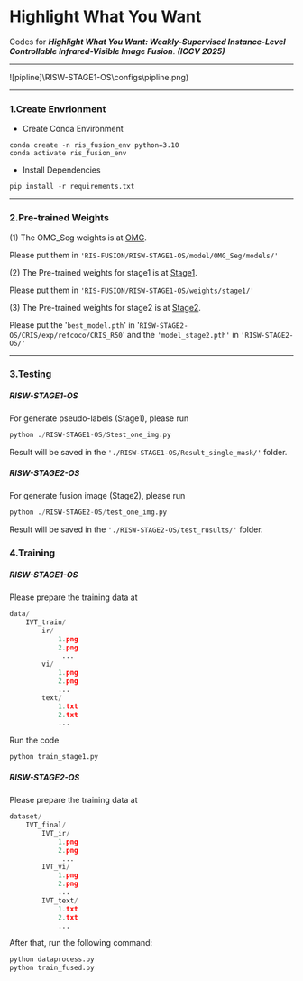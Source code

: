 # Highlight What You Want

Codes for ***Highlight What You Want: Weakly-Supervised Instance-Level Controllable Infrared-Visible Image Fusion***. ***(ICCV 2025)***

------

![pipline]\RISW-STAGE1-OS\configs\pipline.png)

------

### 1.Create Envrionment

- Create Conda Environment

```shell
conda create -n ris_fusion_env python=3.10
conda activate ris_fusion_env
```

- Install Dependencies

```shell
pip install -r requirements.txt
```

------

### 2.Pre-trained Weights

(1) The OMG_Seg weights is at [OMG](https://drive.google.com/drive/folders/14ZWOHOExb4FfQmwUgJQ2AtR83t7A3KiG?usp=drive_link). 

Please put them in `'RIS-FUSION/RISW-STAGE1-OS/model/OMG_Seg/models/'`

(2) The Pre-trained weights for stage1 is at [Stage1](https://drive.google.com/drive/folders/1poopCPc6x5hgIPShI4JOZaQ6JhdhxBGH?usp=drive_link). 

Please put them in `'RIS-FUSION/RISW-STAGE1-OS/weights/stage1/'`

(3) The Pre-trained weights for stage2 is at [Stage2](https://drive.google.com/drive/folders/1Enxz_1HuLAuWGpvHjqIGOoGjNRw5SUOy?usp=drive_link). 

Please put the '`best_model.pth`' in '`RISW-STAGE2-OS/CRIS/exp/refcoco/CRIS_R50`'  and the `'model_stage2.pth'` in `'RISW-STAGE2-OS/'`

------

### 3.Testing

##### RISW-STAGE1-OS

For generate pseudo-labels (Stage1), please run

```python
python ./RISW-STAGE1-OS/Stest_one_img.py
```

Result will be saved in the `'./RISW-STAGE1-OS/Result_single_mask/'` folder.

##### RISW-STAGE2-OS

For generate fusion image (Stage2), please run

```PYTHON
python ./RISW-STAGE2-OS/test_one_img.py
```

Result will be saved in the `'./RISW-STAGE2-OS/test_rusults/'` folder.

### 4.Training

##### RISW-STAGE1-OS

Please prepare the training data at

```python
data/ 
	IVT_train/
    	ir/
            1.png
            2.png
       		 ...
        vi/
        	1.png
            2.png
            ...
        text/
        	1.txt
            2.txt
            ... 	
```

Run the code

```python
python train_stage1.py
```

##### RISW-STAGE2-OS

Please prepare the training data at 

```PYTHON
dataset/ 
	IVT_final/
    	IVT_ir/
            1.png
            2.png
       		 ...
        IVT_vi/
        	1.png
            2.png
            ...
        IVT_text/
        	1.txt
            2.txt
            ... 	
```

After that, run the following command:

```python
python dataprocess.py
python train_fused.py
```

